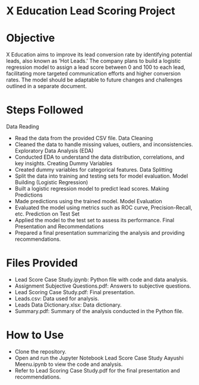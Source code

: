 # X Education Lead Scoring Project
# Objective
X Education aims to improve its lead conversion rate by identifying potential leads, also known as 'Hot Leads.' The company plans to build a logistic regression model to assign a lead score between 0 and 100 to each lead, facilitating more targeted communication efforts and higher conversion rates. The model should be adaptable to future changes and challenges outlined in a separate document.

# Steps Followed
Data Reading
 - Read the data from the provided CSV file.
Data Cleaning
 - Cleaned the data to handle missing values, outliers, and inconsistencies.
Exploratory Data Analysis (EDA)
 - Conducted EDA to understand the data distribution, correlations, and key insights.
Creating Dummy Variables
 - Created dummy variables for categorical features.
Data Splitting
 - Split the data into training and testing sets for model evaluation.
Model Building (Logistic Regression)
 - Built a logistic regression model to predict lead scores.
Making Predictions
 - Made predictions using the trained model.
Model Evaluation
 - Evaluated the model using metrics such as ROC curve, Precision-Recall, etc.
Prediction on Test Set
 - Applied the model to the test set to assess its performance.
Final Presentation and Recommendations
 - Prepared a final presentation summarizing the analysis and providing recommendations.

# Files Provided
- Lead Score Case Study.ipynb: Python file with code and data analysis.
- Assignment Subjective Questions.pdf: Answers to subjective questions.
- Lead Scoring Case Study.pdf: Final presentation.
- Leads.csv: Data used for analysis.
- Leads Data Dictionary.xlsx: Data dictionary.
- Summary.pdf: Summary of the analysis conducted in the Python file.

# How to Use
- Clone the repository.
- Open and run the Jupyter Notebook Lead Score Case Study Aayushi Meenu.ipynb to view the code and analysis.
- Refer to Lead Scoring Case Study.pdf for the final presentation and recommendations.
